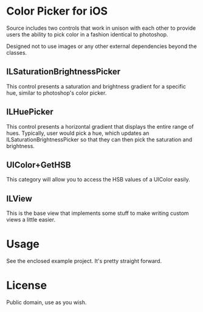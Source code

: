 Color Picker for iOS
====================

Source includes two controls that work in unison with each other
to provide users the ability to pick color in a fashion identical
to photoshop.

Designed not to use images or any other external dependencies 
beyond the classes.

ILSaturationBrightnessPicker
----------------------------
This control presents a saturation and brightness gradient for
a specific hue, similar to photoshop's color picker.

ILHuePicker
-----------
This control presents a horizontal gradient that displays the
entire range of hues.  Typically, user would pick a hue, which 
updates an ILSaturationBrightnessPicker so that they can then
pick the saturation and brightness.

UIColor+GetHSB
--------------
This category will allow you to access the HSB values of a UIColor
easily.

ILView
------
This is the base view that implements some stuff to make writing
custom views a little easier.


Usage
=====

See the enclosed example project.  It's pretty straight forward.


License
=======
Public domain, use as you wish.